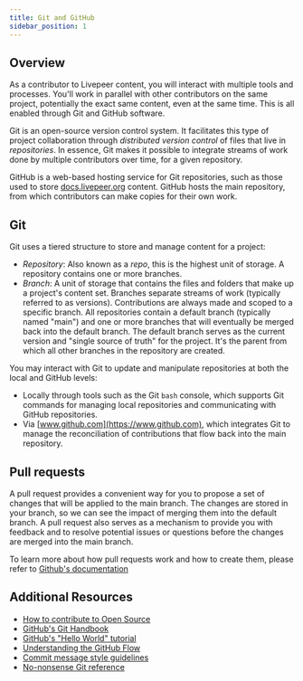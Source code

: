 ```yaml
---
title: Git and GitHub
sidebar_position: 1
---
```


## Overview

As a contributor to Livepeer content, you will interact with multiple tools and processes. You'll work in parallel with other contributors on the same project, potentially the exact same content, even at the same time. This is all enabled through Git and GitHub software.

Git is an open-source version control system. It facilitates this type of project collaboration through *distributed version control* of files that live in *repositories*. In essence, Git makes it possible to integrate streams of work done by multiple contributors over time, for a given repository.

GitHub is a web-based hosting service for Git repositories, such as those used to store [docs.livepeer.org](https://docs.livepeer.org) content. GitHub hosts the main repository, from which contributors can make copies for their own work.

## Git

Git uses a tiered structure to store and manage content for a project:

- *Repository*: Also known as a *repo*, this is the highest unit of storage. A repository contains one or more branches.
- *Branch*: A unit of storage that contains the files and  folders that make up a project's content set. Branches separate streams of work (typically referred to as versions). Contributions are always made and scoped to a specific branch. All repositories contain a default branch (typically named "main") and one or more branches that will eventually be merged back into the default branch. The default branch serves as the current version and "single source of truth" for the project. It's the parent from which all other branches in the repository are created.

You may interact with Git to update and manipulate repositories at both the local and GitHub levels:

- Locally through tools such as the Git `bash` console, which supports Git commands for managing local repositories and communicating with GitHub repositories.
- Via [www.github.com](https://www.github.com), which integrates Git to manage the reconciliation of contributions that flow back into the main repository.


## Pull requests
A pull request provides a convenient way for you to propose a set of changes that will be applied to the main branch. The changes are stored in your branch, so we can see the impact of merging them into the default branch. A pull request also serves as a mechanism to provide you with feedback and to resolve potential issues or questions before the changes are merged into the main branch.

To learn more about how pull requests work and how to create them, please refer to [Github's documentation](https://docs.github.com/en/pull-requests/collaborating-with-pull-requests/proposing-changes-to-your-work-with-pull-requests/about-pull-requests)


## Additional Resources
- [How to contribute to Open Source](https://opensource.guide/how-to-contribute/)
- [GitHub's Git Handbook](https://guides.github.com/introduction/git-handbook/)
- [GitHub's "Hello World" tutorial](https://guides.github.com/activities/hello-world/)
- [Understanding the GitHub Flow](https://guides.github.com/introduction/flow/)
- [Commit message style guidelines](https://commit.style/)
- [No-nonsense Git reference](https://rogerdudler.github.io/git-guide/)